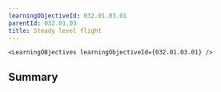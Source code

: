 ```yaml
---
learningObjectiveId: 032.01.03.01
parentId: 032.01.03
title: Steady level flight
---
```


```tsx eval
<LearningOBjectives learningObjectiveId={032.01.03.01} />
```

## Summary
